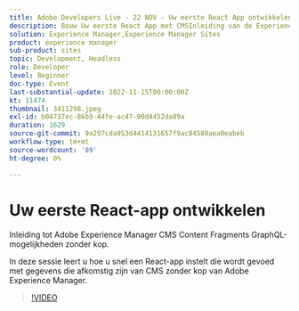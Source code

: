 ```yaml
---
title: Adobe Developers Live - 22 NOV - Uw eerste React App ontwikkelen
description: Bouw Uw eerste React App met CMSInleiding van de Experience Manager zonder hoofd aan Adobe Experience Manager CMS Content Fragments GraphQL mogelijkheden.In deze zitting, zult u leren hoe te om een React App snel te installeren die met gegevens wordt gevoed die van Adobe Experience Manager zonder hoofd CMS komen.
solution: Experience Manager,Experience Manager Sites
product: experience manager
sub-product: sites
topic: Development, Headless
role: Developer
level: Beginner
doc-type: Event
last-substantial-update: 2022-11-15T00:00:00Z
kt: 11474
thumbnail: 3411298.jpeg
exl-id: b04737ec-86b9-44fe-ac47-90d4452da89a
duration: 1629
source-git-commit: 9a297cda953d4414131657f9ac84580aea0eabeb
workflow-type: tm+mt
source-wordcount: '89'
ht-degree: 0%

---
```


# Uw eerste React-app ontwikkelen

Inleiding tot Adobe Experience Manager CMS Content Fragments GraphQL-mogelijkheden zonder kop.

In deze sessie leert u hoe u snel een React-app instelt die wordt gevoed met gegevens die afkomstig zijn van CMS zonder kop van Adobe Experience Manager.

>[!VIDEO](https://video.tv.adobe.com/v/3411298/?quality=12&learn=on)
